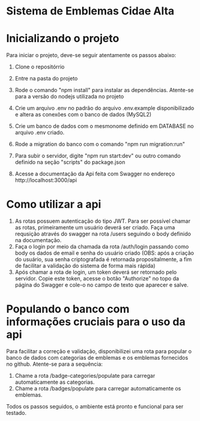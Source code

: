 
# Sistema de Emblemas Cidae Alta


# Inicializando o projeto

Para iniciar o projeto, deve-se seguir atentamente os passos abaixo:

1. Clone o repositórrio
2. Entre na pasta do projeto
3. Rode o comando "npm install" para instalar as dependências. Atente-se para a versão do nodejs utilizada no projeto

4. Crie um arquivo .env no padrão do arquivo .env.example disponibilizado e altera as conexões com o banco de dados (MySQL2)
5. Crie um banco de dados com o mesmonome definido em DATABASE no arquivo .env criado.
6. Rode a migration do banco com o comando "npm run migration:run"
7. Para subir o servidor, digite "npm run start:dev" ou outro comando definido na seção "scripts" do package.json
8. Acesse a documentação da Api feita com Swagger no endereço http://localhost:3000/api


# Como utilizar a api

1. As rotas possuem autenticação do tipo JWT. Para ser possível chamar as rotas, primeiramente um usuário deverá ser criado. Faça uma requsição através do swagger na rota /users seguindo o body definido na documentação.
2. Faça o login por meio da chamada da rota /auth/login passando como body os dados de email e senha do usuário criado (OBS: após a criação do usuário, sua senha criptografada é retornada propositalmente, a fim de facilitar a validação do sistema de forma mais rápida)
3. Após chamar a rota de login, um token deverá ser retornado pelo servidor. Copie este token, acesse o botão "Authorize" no topo da página do Swagger e cole-o no campo de texto que aparecer e salve.


# Populando o banco com informações cruciais para o uso da api

Para facilitar a correção e validação, disponibilizei uma rota para popular o banco de dados com categorias de emblemas e os emblemas fornecidos no github. Atente-se para a sequência:

1. Chame a rota /badge-categories/populate para carregar automaticamente as categorias.
2. Chame a rota /badges/populate para carregar automaticamente os emblemas.


Todos os passos seguidos, o ambiente está pronto e funcional para ser testado.